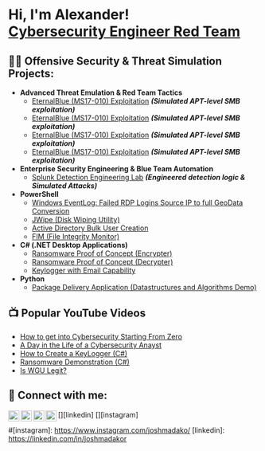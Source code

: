 <h1>Hi, I'm Alexander! <br/><a href="https://github.com/adevsec">Cybersecurity Engineer
 </a> <a href="https://www.linkedin.com/in/joshmadakor/"> </a> <a href="https://www.youtube.com/userupload"> Red Team </a></h1>

<h2>👨‍💻 Offensive Security & Threat Simulation Projects:</h2>

- <b> Advanced Threat Emulation & Red Team Tactics</b>
   - [EternalBlue (MS17-010) Exploitation](https://github.com/joshmadakor1/4chan-Image-Analysis-Middleware-C964) <b><i>(Simulated APT-level SMB exploitation)</b></i>
   - [EternalBlue (MS17-010) Exploitation](https://github.com/joshmadakor1/4chan-Image-Analysis-Middleware-C964) <b><i>(Simulated APT-level SMB exploitation)</b></i>
   - [EternalBlue (MS17-010) Exploitation](https://github.com/joshmadakor1/4chan-Image-Analysis-Middleware-C964) <b><i>(Simulated APT-level SMB exploitation)</b></i>
   - [EternalBlue (MS17-010) Exploitation](https://github.com/joshmadakor1/4chan-Image-Analysis-Middleware-C964) <b><i>(Simulated APT-level SMB exploitation)</b></i>
- <b>Enterprise Security Engineering & Blue Team Automation</b>
  - [Splunk Detection Engineering Lab](https://github.com/joshmadakor1/4chan-Image-Analysis-Middleware-C964) <b><i>(Engineered detection logic & Simulated Attacks)</b></i>
- <b>PowerShell</b>
  - [Windows EventLog: Failed RDP Logins Source IP to full GeoData Conversion](https://github.com/joshmadakor1/Sentinel-Lab)
  - [JWipe (Disk Wiping Utility)](https://github.com/joshmadakor1/Jwipe.PowerShell)
  - [Active Directory Bulk User Creation](https://github.com/joshmadakor1/AD_PS)
  - [FIM (File Integrity Monitor)](https://github.com/joshmadakor1/PowerShell-Integrity-FIM)
- <b>C# (.NET Desktop Applications)</b>
  - [Ransomware Proof of Concept (Encrypter)](https://github.com/joshmadakor1/EncrypterPOC)
  - [Ransomware Proof of Concept (Decrypter)](https://github.com/joshmadakor1/DecrypterPOC)
  - [Keylogger with Email Capability](https://github.com/joshmadakor1/Key-Logger-With-Email)
- <b>Python</b>
  - [Package Delivery Application (Datastructures and Algorithms Demo)](https://github.com/joshmadakor1/Package-Delivery-Pathfinding-Algorithm)

<h2>📺 Popular YouTube Videos</h2>

- [How to get into Cybersecurity Starting From Zero](https://www.youtube.com/watch?v=a83ASGn_V_s)
- [A Day in the Life of a Cybersecurity Anayst](https://www.youtube.com/watch?v=uHy3oM7NnoU)
- [How to Create a KeyLogger (C#)](https://www.youtube.com/watch?v=N-L9hklSlNk)
- [Ransomware Demonstration (C#)](https://www.youtube.com/watch?v=OfvdQeh79s0)
- [Is WGU Legit?](https://www.youtube.com/watch?v=E2MwRWxDBkA)

<h2> 🤳 Connect with me:</h2>

[<img align="left" alt="JoshMadakor | YouTube" width="22px" src="https://cdn.jsdelivr.net/npm/simple-icons@v3/icons/youtube.svg" />][youtube]
[<img align="left" alt="JoshMadakor | Twitter" width="22px" src="https://cdn.jsdelivr.net/npm/simple-icons@v3/icons/twitter.svg" />][twitter]
[<img align="left" alt="JoshMadakor | LinkedIn" width="22px" src="https://cdn.jsdelivr.net/npm/simple-icons@v3/icons/linkedin.svg" />][linkedin]
[<img align="left" alt="JoshMadakor | Instagram" width="22px" src="https://cdn.jsdelivr.net/npm/simple-icons@v3/icons/instagram.svg" />][instagram]

[twitter]: https://twitter.com/joshmadakor
[youtube]: https://www.youtube.com/userupload
#[instagram]: https://www.instagram.com/joshmadako/
[linkedin]: https://linkedin.com/in/joshmadakor

<!--
**AdevSec/AdevSec** is a ✨ _special_ ✨ repository because its `README.md` (this file) appears on your GitHub profile.

Here are some ideas to get you started:

- 🔭 I’m currently working on ...
- 🌱 I’m currently learning ...
- 👯 I’m looking to collaborate on ...
- 🤔 I’m looking for help with ...
- 💬 Ask me about ...
- 📫 How to reach me: ...
- 😄 Pronouns: ...
- ⚡ Fun fact: ...
-->
